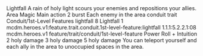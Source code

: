 <ability>
  <name>Lightfall</name>
  <flavor>A rain of holy light scours your enemies and repositions your allies.</flavor>
  <keywords>
    <keyword>Area</keyword>
    <keyword>Magic</keyword>
  </keywords>
  <type>Main action</type>
  <distance>2 burst</distance>
  <target>Each enemy in the area</target>
  <metadata>
    <class>conduit</class>
    <feature_type>trait</feature_type>
    <file_dpath>Conduit/1st-Level Features</file_dpath>
    <item_id>lightfall</item_id>
    <item_index>8</item_index>
    <item_name>Lightfall</item_name>
    <level>1</level>
    <scc>mcdm.heroes.v1:feature.trait.conduit.1st-level-feature:lightfall</scc>
    <scdc>1.1.1:5.2.2.1:08</scdc>
    <source>mcdm.heroes.v1</source>
    <type>feature/trait/conduit/1st-level-feature</type>
  </metadata>
  <effects>
    <effect type="roll">
      <roll>Power Roll + Intuition</roll>
      <t1>2 holy damage</t1>
      <t2>3 holy damage</t2>
      <t3>5 holy damage</t3>
    </effect>
    <effect type="mundane">You can teleport yourself and each ally in the area to unoccupied spaces in the area.</effect>
  </effects>
</ability>

